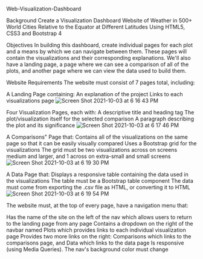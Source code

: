 Web-Visualization-Dashboard


Background
Create a Visualization Dashboard Website of Weather in 500+ World Cities Relative to the Equator at Different Latitudes Using HTML5, CSS3 and Bootstrap 4

Objectives
In building this dashboard, create individual pages for each plot and a means by which we can navigate between them. These pages will contain the visualizations and their corresponding explanations. We'll also have a landing page, a page where we can see a comparison of all of the plots, and another page where we can view the data used to build them.

Website Requirements
The website must consist of 7 pages total, including:

A Landing Page containing:
An explanation of the project
Links to each visualizations page
![Screen Shot 2021-10-03 at 6 16 43 PM](https://user-images.githubusercontent.com/74121692/135780601-bb2cdc3f-5735-4605-8506-045e137ce255.png)


Four Visualization Pages, each with:
A descriptive title and heading tag
The plot/visualization itself for the selected comparison
A paragraph describing the plot and its significance
![Screen Shot 2021-10-03 at 6 17 46 PM](https://user-images.githubusercontent.com/74121692/135780653-e648c4bc-1f5c-42df-b0ab-7f473b4046fa.png)


A Comparisons" Page that:
Contains all of the visualizations on the same page so that it can be easily visually compared
Uses a Bootstrap grid for the visualizations
The grid must be two visualizations across on screens medium and larger, and 1 across on extra-small and small screens
![Screen Shot 2021-10-03 at 6 19 30 PM](https://user-images.githubusercontent.com/74121692/135780723-ae537752-0dd8-4414-8a1b-7ecfcf3a674d.png)


A Data Page that:
Displays a responsive table containing the data used in the visualizations
The table must be a Bootstrap table component
The data must come from exporting the .csv file as HTML, or converting it to HTML
![Screen Shot 2021-10-03 at 6 19 54 PM](https://user-images.githubusercontent.com/74121692/135780762-0f9b9518-1f77-4d8a-85f3-ce385e126d7f.png)



The website must, at the top of every page, have a navigation menu that:

Has the name of the site on the left of the nav which allows users to return to the landing page from any page
Contains a dropdown on the right of the navbar named Plots which provides links to each individual visualization page
Provides two more links on the right: Comparisons which links to the comparisons page, and Data which links to the data page
Is responsive (using Media Queries). The nav's background color must change
